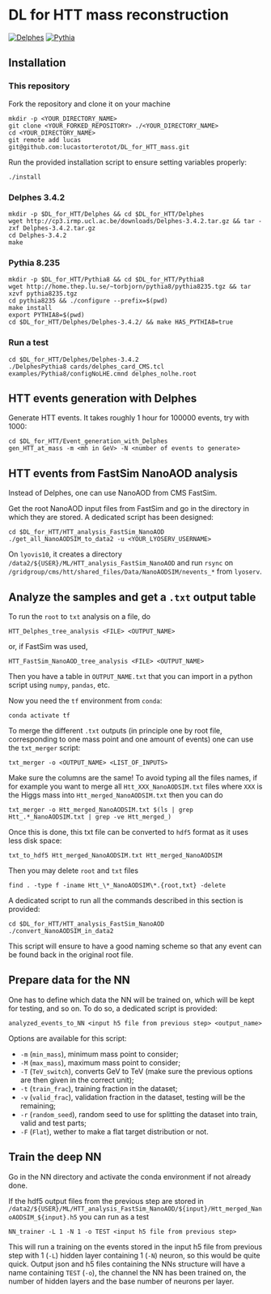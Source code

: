# DL for HTT mass reconstruction

[![Delphes](https://img.shields.io/badge/Delphes-3.4.2-red.svg)](https://cp3.irmp.ucl.ac.be/projects/delphes)
[![Pythia](https://img.shields.io/badge/Pythia-8.235-blue.svg)](http://home.thep.lu.se/Pythia/)

## Installation

### This repository
Fork the repository and clone it on your machine
```
mkdir -p <YOUR_DIRECTORY_NAME>
git clone <YOUR_FORKED_REPOSITORY> ./<YOUR_DIRECTORY_NAME>
cd <YOUR_DIRECTORY_NAME>
git remote add lucas git@github.com:lucastorterotot/DL_for_HTT_mass.git
```
Run the provided installation script to ensure setting variables properly:
```
./install
```

### Delphes 3.4.2
```
mkdir -p $DL_for_HTT/Delphes && cd $DL_for_HTT/Delphes
wget http://cp3.irmp.ucl.ac.be/downloads/Delphes-3.4.2.tar.gz && tar -zxf Delphes-3.4.2.tar.gz
cd Delphes-3.4.2
make
```

### Pythia 8.235
```
mkdir -p $DL_for_HTT/Pythia8 && cd $DL_for_HTT/Pythia8
wget http://home.thep.lu.se/~torbjorn/pythia8/pythia8235.tgz && tar xzvf pythia8235.tgz
cd pythia8235 && ./configure --prefix=$(pwd)
make install
export PYTHIA8=$(pwd)
cd $DL_for_HTT/Delphes/Delphes-3.4.2/ && make HAS_PYTHIA8=true
```

### Run a test
```
cd $DL_for_HTT/Delphes/Delphes-3.4.2
./DelphesPythia8 cards/delphes_card_CMS.tcl examples/Pythia8/configNoLHE.cmnd delphes_nolhe.root
```

## HTT events generation with Delphes
Generate HTT events. It takes roughly 1 hour for 100000 events, try with 1000:
```
cd $DL_for_HTT/Event_generation_with_Delphes
gen_HTT_at_mass -m <mh in GeV> -N <number of events to generate>
```

## HTT events from FastSim NanoAOD analysis
Instead of Delphes, one can use NanoAOD from CMS FastSim.

Get the root NanoAOD input files from  FastSim and go in the directory in which they are stored. A dedicated script has been designed:
```
cd $DL_for_HTT/HTT_analysis_FastSim_NanoAOD
./get_all_NanoAODSIM_to_data2 -u <YOUR_LYOSERV_USERNAME>
```
On `lyovis10`, it creates a directory `/data2/${USER}/ML/HTT_analysis_FastSim_NanoAOD` and run `rsync` on `/gridgroup/cms/htt/shared_files/Data/NanoAODSIM/nevents_*` from `lyoserv`.

## Analyze the samples and get a `.txt` output table
To run the `root` to `txt` analysis on a file, do
```
HTT_Delphes_tree_analysis <FILE> <OUTPUT_NAME>
```
or, if FastSim was used,
```
HTT_FastSim_NanoAOD_tree_analysis <FILE> <OUTPUT_NAME>
```
Then you have a table in `OUTPUT_NAME.txt` that you can import in a python script using `numpy`, `pandas`, etc.

Now you need the `tf` environment from `conda`:
```
conda activate tf
```

To merge the different `.txt` outputs (in principle one by root file, corresponding to one mass point and one amount of events) one can use the `txt_merger` script:
```
txt_merger -o <OUTPUT_NAME> <LIST_OF_INPUTS>
```
Make sure the columns are the same! To avoid typing all the files names, if for example you want to merge all `Htt_XXX_NanoAODSIM.txt` files where `XXX` is the Higgs mass into `Htt_merged_NanoAODSIM.txt` then you can do
```
txt_merger -o Htt_merged_NanoAODSIM.txt $(ls | grep Htt_.*_NanoAODSIM.txt | grep -ve Htt_merged_)
```

Once this is done, this txt file can be converted to `hdf5` format as it uses less disk space:
```
txt_to_hdf5 Htt_merged_NanoAODSIM.txt Htt_merged_NanoAODSIM
```
Then you may delete `root` and `txt` files
```
find . -type f -iname Htt_\*_NanoAODSIM\*.{root,txt} -delete
```

A dedicated script to run all the commands described in this section is provided:
```
cd $DL_for_HTT/HTT_analysis_FastSim_NanoAOD
./convert_NanoAODSIM_in_data2
```
This script will ensure to have a good naming scheme so that any event can be found back in the original root file.

## Prepare data for the NN
One has to define which data the NN will be trained on, which will be kept for testing, and so on. To do so, a dedicated script is provided:
```
analyzed_events_to_NN <input h5 file from previous step> <output_name>
```
Options are available for this script:

- `-m` (`min_mass`), minimum mass point to consider;
- `-M` (`max_mass`), maximum mass point to consider;
- `-T` (`TeV_switch`), converts GeV to TeV (make sure the previous options are then given in the correct unit);
- `-t` (`train_frac`), training fraction in the dataset;
- `-v` (`valid_frac`), validation fraction in the dataset, testing will be the remaining;
- `-r` (`random_seed`), random seed to use for splitting the dataset into train, valid and test parts;
- `-F` (`Flat`), wether to make a flat target distribution or not.

## Train the deep NN
Go in the NN directory and activate the conda environment if not already done.

If the hdf5 output files from the previous step are stored in `/data2/${USER}/ML/HTT_analysis_FastSim_NanoAOD/${input}/Htt_merged_NanoAODSIM_${input}.h5` you can run as a test
```
NN_trainer -L 1 -N 1 -o TEST <input h5 file from previous step>
```
This will run a training on the events stored in the input h5 file from previous step with 1 (`-L`) hidden layer containing 1 (`-N`) neuron, so this would be quite quick.
Output json and h5 files containing the NNs structure will have a name containing `TEST` (`-o`), the channel the NN has been trained on, the number of hidden layers and the base number of neurons per layer.
